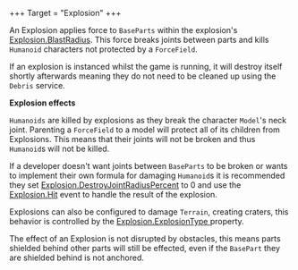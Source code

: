 +++
Target = "Explosion"
+++

An Explosion applies force to `BaseParts` within the explosion's [Explosion.BlastRadius](https://developer.roblox.com/api-reference/property/Explosion/BlastRadius). This force breaks joints between parts and kills `Humanoid` characters not protected by a `ForceField`.If an explosion is instanced whilst the game is running, it will destroy itself shortly afterwards meaning they do not need to be cleaned up using the `Debris` service.**Explosion effects**`Humanoids` are killed by explosions as they break the character `Model`'s neck joint. Parenting a `ForceField` to a model will protect all of its children from Explosions. This means that their joints will not be broken and thus `Humanoid`s will not be killed.If a developer doesn't want joints between `BaseParts` to be broken or wants to implement their own formula for damaging `Humanoid`s it is recommended they set [Explosion.DestroyJointRadiusPercent](https://developer.roblox.com/api-reference/property/Explosion/DestroyJointRadiusPercent) to 0 and use the [Explosion.Hit](https://developer.roblox.com/api-reference/event/Explosion/Hit) event to handle the result of the explosion.Explosions can also be configured to damage `Terrain`, creating craters, this behavior is controlled by the [Explosion.ExplosionType ](https://developer.roblox.com/search#stq=ExplosionType%20) property.The effect of an Explosion is not disrupted by obstacles, this means parts shielded behind other parts will still be effected, even if the `BasePart` they are shielded behind is not anchored.